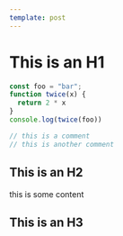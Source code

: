 ```yaml
---
template: post
---
```


#  This is an H1

```js
const foo = "bar";
function twice(x) { 
  return 2 * x
}
console.log(twice(foo))

// this is a comment
// this is another comment
```

## This is an H2

this is some content

## This is an H3
